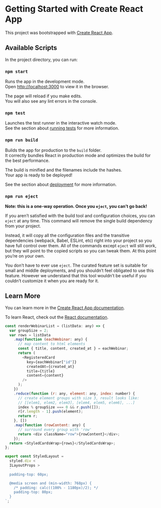 # Getting Started with Create React App

This project was bootstrapped with [Create React App](https://github.com/facebook/create-react-app).

## Available Scripts

In the project directory, you can run:

### `npm start`

Runs the app in the development mode.\
Open [http://localhost:3000](http://localhost:3000) to view it in the browser.

The page will reload if you make edits.\
You will also see any lint errors in the console.

### `npm test`

Launches the test runner in the interactive watch mode.\
See the section about [running tests](https://facebook.github.io/create-react-app/docs/running-tests) for more information.

### `npm run build`

Builds the app for production to the `build` folder.\
It correctly bundles React in production mode and optimizes the build for the best performance.

The build is minified and the filenames include the hashes.\
Your app is ready to be deployed!

See the section about [deployment](https://facebook.github.io/create-react-app/docs/deployment) for more information.

### `npm run eject`

**Note: this is a one-way operation. Once you `eject`, you can’t go back!**

If you aren’t satisfied with the build tool and configuration choices, you can `eject` at any time. This command will remove the single build dependency from your project.

Instead, it will copy all the configuration files and the transitive dependencies (webpack, Babel, ESLint, etc) right into your project so you have full control over them. All of the commands except `eject` will still work, but they will point to the copied scripts so you can tweak them. At this point you’re on your own.

You don’t have to ever use `eject`. The curated feature set is suitable for small and middle deployments, and you shouldn’t feel obligated to use this feature. However we understand that this tool wouldn’t be useful if you couldn’t customize it when you are ready for it.

## Learn More

You can learn more in the [Create React App documentation](https://facebook.github.io/create-react-app/docs/getting-started).

To learn React, check out the [React documentation](https://reactjs.org/).

```js
const renderWebinarList = (listData: any) => {
  var groupSize = 2;
  var rows = listData
    .map(function (eachWebinar: any) {
      // map content to html elements
      const { title, content, created_at } = eachWebinar;
      return (
        <RegisteredCard
          key={eachWebinar["id"]}
          createdAt={created_at}
          title={title}
          content={content}
        />
      );
    })
    .reduce(function (r: any, element: any, index: number) {
      // create element groups with size 3, result looks like:
      // [[elem1, elem2, elem3], [elem4, elem5, elem6], ...]
      index % groupSize === 0 && r.push([]);
      r[r.length - 1].push(element);
      return r;
    }, [])
    .map(function (rowContent: any) {
      // surround every group with 'row'
      return <div className="row">{rowContent}</div>;
    });
  return <StyledCardsWrap>{rows}</StyledCardsWrap>;
};

export const StyledLayout =
  styled.div <
  ILayoutProps >
  `
  padding-top: 60px;

  @media screen and (min-width: 768px) {
    /* padding: calc((100% - 1180px)/2); */
    padding-top: 80px;
  }
`;
```

